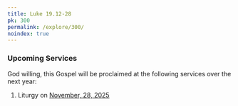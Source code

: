 ```yaml
---
title: Luke 19.12-28
pk: 300
permalink: /explore/300/
noindex: true
---
```


### Upcoming Services

God willing, this Gospel will be proclaimed at the following services over the next year:


1. Liturgy on [November, 28, 2025](https://orthocal.info/readings/gregorian/2025/11/28/)
